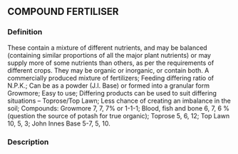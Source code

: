 ## COMPOUND FERTILISER
### Definition
These contain a mixture of different nutrients, and may be balanced (containing similar proportions of all the major plant nutrients) or may supply more of some nutrients than others, as per the requirements of different crops. They may be organic or inorganic, or contain both.
A commercially produced mixture of fertilizers;
Feeding differing ratio of N.P.K.;
Can be as a powder (J.I. Base) or formed into a granular form Growmore;
Easy to use;
Differing products can be used to suit differing situations – Toprose/Top Lawn;
Less chance of creating an imbalance in the soil;
Compounds:
Growmore 7, 7, 7% or 1-1-1;
Blood, fish and bone 6, 7, 6 % (question the source of potash for true organic);
Toprose 5, 6, 12;
Top Lawn 10, 5, 3;
John Innes Base 5-7, 5, 10.


### Description
